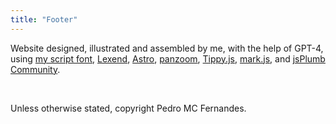 ```yaml
---
title: "Footer"
---
```

Website designed, illustrated and assembled by me, with the help of GPT-4, using <a href="http://2ttf.com/2Y7a9kJ9U4e" title="Whiteboard Beta font page" target="_blank">my script font</a>, <a href="https://www.lexend.com/" title="Lexend's website" target="_blank">Lexend</a>, <a href="https://astro.build/" title="Astro's website" target="_blank">Astro</a>, <a href="https://github.com/anvaka/panzoom" title="panzoom library at GitHub" target="_blank">panzoom</a>, <a href="https://atomiks.github.io/tippyjs/" title="Tippy.js website" target="_blank">Tippy.js</a>, <a href="https://markjs.io/" title="mark.js website" target="_blank">mark.js</a>, and <a href="https://github.com/jsplumb/jsplumb" title="jsPlumb Community library at GitHub" target="_blank">jsPlumb Community</a>.

<br>

Unless otherwise stated, copyright Pedro MC Fernandes.